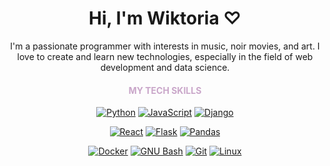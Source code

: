 <h1 align="center">Hi, I'm Wiktoria ♡ </h1>
<p align="center">I'm a passionate programmer with interests in music, noir movies, and art. I love to create and learn new technologies, especially in the field of web development and data science.</p>

<h4 align="center" style="color: #c9a6c9;"><b>MY TECH SKILLS</b></h4>

<p align="center">
  <a href="https://www.python.org/"><img src="https://img.shields.io/badge/PYTHON-%23D8BFD8?style=for-the-badge&logo=python&logoColor=%23000000" alt="Python"></a>
  <a href="https://developer.mozilla.org/en-US/docs/Web/JavaScript"><img src="https://img.shields.io/badge/JAVASCRIPT-%23D8BFD8?style=for-the-badge&logo=JAVASCRIPT&logoColor=%23000000" alt="JavaScript"></a>
  <a href="https://www.djangoproject.com/"><img src="https://img.shields.io/badge/DJANGO-%23D8BFD8?style=for-the-badge&logo=DJANGO&logoColor=%23000000" alt="Django"></a>
</p>
<p align="center">
  <a href="https://reactjs.org/"><img src="https://img.shields.io/badge/REACT-%23D8BFD8?style=for-the-badge&logo=REACT&logoColor=%23000000" alt="React"></a>
  <a href="https://flask.palletsprojects.com/"><img src="https://img.shields.io/badge/FLASK-%23D8BFD8?style=for-the-badge&logo=FLASK&logoColor=%23000000" alt="Flask"></a>
  <a href="https://pandas.pydata.org/"><img src="https://img.shields.io/badge/PANDAS-%23D8BFD8?style=for-the-badge&logo=PANDAS&logoColor=%23000000" alt="Pandas"></a>
</p>
<p align="center">
  <a href="https://www.docker.com/"><img src="https://img.shields.io/badge/DOCKER-%23D8BFD8?style=for-the-badge&logo=DOCKER&logoColor=%23000000" alt="Docker"></a>
  <a href="https://www.gnu.org/software/bash/"><img src="https://img.shields.io/badge/BASH-%23D8BFD8?style=for-the-badge&logo=GNUBASH&logoColor=%23000000" alt="GNU Bash"></a>
  <a href="https://git-scm.com/"><img src="https://img.shields.io/badge/GIT-%23D8BFD8?style=for-the-badge&logo=GIT&logoColor=%23000000" alt="Git"></a>
  <a href="https://www.linux.org/"><img src="https://img.shields.io/badge/LINUX-%23D8BFD8?style=for-the-badge&logo=LINUX&logoColor=%23000000" alt="Linux"></a>
</p>
